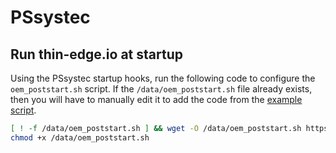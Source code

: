 # PSsystec

## Run thin-edge.io at startup

Using the PSsystec startup hooks, run the following code to configure the `oem_poststart.sh` script. If the `/data/oem_poststart.sh` file already exists, then you will have to manually edit it to add the code from the [example script](https://raw.githubusercontent.com/thin-edge/tedge-standalone/main/docs/oem_poststart.sh).

```sh
[ ! -f /data/oem_poststart.sh ] && wget -O /data/oem_poststart.sh https://raw.githubusercontent.com/thin-edge/tedge-standalone/main/docs/oem_poststart.sh
chmod +x /data/oem_poststart.sh
```
